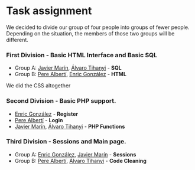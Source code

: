 # Task assignment

We decided to divide our group of four people into groups of fewer people. Depending on the situation, the members of those
two groups will be different.

### First Division - Basic HTML Interface and Basic SQL
  * Group A: [Javier Marín](https://github.com/javimarinbergas), [Álvaro Tihanyi](https://github.com/krauzeSD) - __SQL__
  * Group B: [Pere Albertí](https://github.com/PereAlberti), [Enric González](https://github.com/Enric96) - __HTML__

We did the CSS altogether

### Second Division - Basic PHP support.
  * [Enric González](https://github.com/Enric96) - __Register__
  * [Pere Albertí](https://github.com/PereAlberti) - __Login__
  * [Javier Marín](https://github.com/javimarinbergas), [Álvaro Tihanyi](https://github.com/krauzeSD) - __PHP Functions__ 
  

### Third Division - Sessions and Main page.
 * Group A: [Enric González](https://github.com/Enric96), [Javier Marín](https://github.com/javimarinbergas) - __Sessions__
 * Group B: [Pere Albertí](https://github.com/PereAlberti), [Álvaro Tihanyi](https://github.com/krauzeSD) - __Code Cleaning__


  
